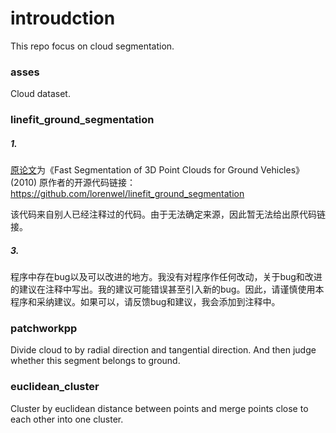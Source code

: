 # introudction

This repo focus on cloud segmentation.

### asses
Cloud dataset.

### linefit_ground_segmentation
##### 1.

[原论文](https://github.com/blue-stone-j/papers/blob/main/2010%20Fast%20Segmentation%20of%203D%20Point%20Clouds%20for%20Ground%20Vehicles.pdf)为《Fast Segmentation of 3D Point Clouds for Ground Vehicles》(2010)
原作者的开源代码链接：https://github.com/lorenwel/linefit_ground_segmentation

该代码来自别人已经注释过的代码。由于无法确定来源，因此暂无法给出原代码链接。

##### 3.
程序中存在bug以及可以改进的地方。我没有对程序作任何改动，关于bug和改进的建议在注释中写出。我的建议可能错误甚至引入新的bug。因此，请谨慎使用本程序和采纳建议。如果可以，请反馈bug和建议，我会添加到注释中。

### patchworkpp
Divide cloud to by radial direction and tangential direction. And then judge whether this segment belongs to ground.

### euclidean_cluster
Cluster by euclidean distance between points and merge points close to each other into one cluster.